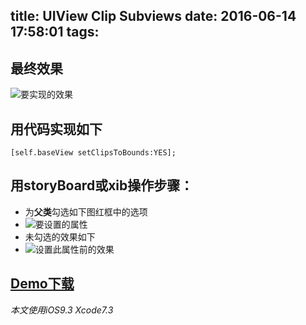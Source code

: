 title: UIView Clip Subviews
date: 2016-06-14 17:58:01
tags:
---

最终效果  
---
![要实现的效果](http://7xrirn.com1.z0.glb.clouddn.com/clipSubviews-1.png)  
<!-- more -->
用代码实现如下
---
```
[self.baseView setClipsToBounds:YES];
```
用storyBoard或xib操作步骤：
--- 
  * 为**父类**勾选如下图红框中的选项
  * ![要设置的属性](http://7xrirn.com1.z0.glb.clouddn.com/clipSubviews-3.png)  
  * 未勾选的效果如下
  * ![设置此属性前的效果](http://7xrirn.com1.z0.glb.clouddn.com/clipSubviews-2.png)  

[Demo下载](http://pan.baidu.com/s/1eSG0yYm)
---

*本文使用iOS9.3  Xcode7.3*

